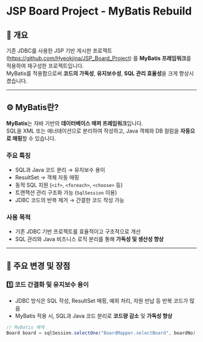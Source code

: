 # JSP Board Project - MyBatis Rebuild

## 🧩 개요
기존 JDBC를 사용한 JSP 기반 게시판 프로젝트(https://github.com/Hyeokjina/JSP_Board_Project) 를 **MyBatis 프레임워크**를 적용하여 재구성한 프로젝트입니다.  
MyBatis를 적용함으로써 **코드의 가독성**, **유지보수성**, **SQL 관리 효율성**을 크게 향상시켰습니다.

---

## ⚙️ MyBatis란?

**MyBatis**는 자바 기반의 **데이터베이스 매퍼 프레임워크**입니다.  
SQL을 XML 또는 애너테이션으로 분리하여 작성하고, Java 객체와 DB 컬럼을 **자동으로 매핑**할 수 있습니다.

### 주요 특징
- SQL과 Java 코드 분리 → 유지보수 용이  
- ResultSet → 객체 자동 매핑  
- 동적 SQL 지원 (`<if>`, `<foreach>`, `<choose>` 등)  
- 트랜잭션 관리 구조화 가능 (`SqlSession` 이용)  
- JDBC 코드의 반복 제거 → 간결한 코드 작성 가능  

### 사용 목적
- 기존 JDBC 기반 프로젝트를 효율적이고 구조적으로 개선  
- SQL 관리와 Java 비즈니스 로직 분리를 통해 **가독성 및 생산성 향상**

---

## 🚀 주요 변경 및 장점

### 1️⃣ 코드 간결화 및 유지보수 용이
- JDBC 방식은 SQL 작성, ResultSet 매핑, 예외 처리, 자원 반납 등 반복 코드가 많음  
- MyBatis 적용 시, SQL과 Java 코드 분리로 **코드량 감소** 및 **가독성 향상**

```java
// MyBatis 예제
Board board = sqlSession.selectOne("BoardMapper.selectBoard", boardNo);
